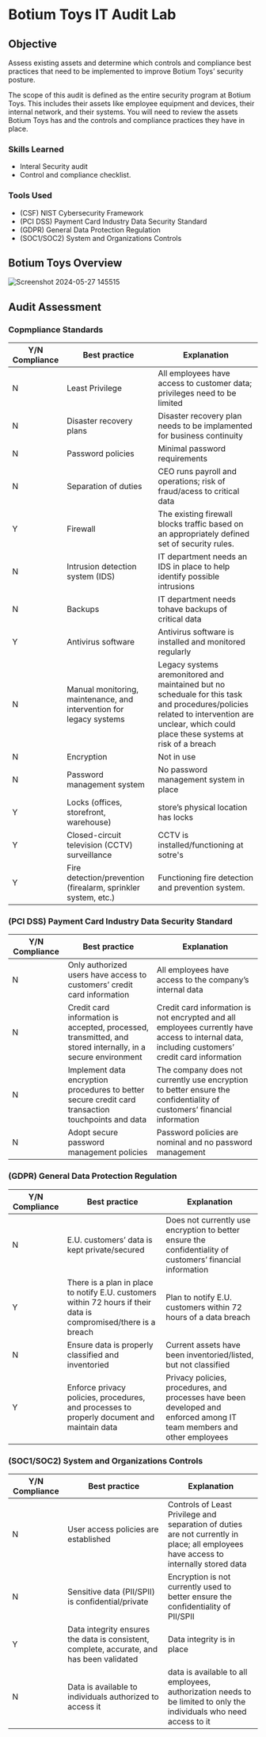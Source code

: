 # Botium Toys IT Audit Lab

## Objective
Assess existing assets and determine which controls and compliance best practices that need to be implemented to improve Botium Toys’ security posture.

The scope of this audit is defined as the entire security program at Botium Toys. This includes their assets like employee equipment and devices, their internal network, and their systems. You will need to review the assets Botium Toys has and the controls and compliance practices they have in place.

### Skills Learned

- Interal Security audit
- Control and compliance checklist.

### Tools Used

- (CSF) NIST Cybersecurity Framework
- (PCI DSS) Payment Card Industry Data Security Standard
- (GDPR) General Data Protection Regulation
- (SOC1/SOC2) System and Organizations Controls

## Botium Toys Overview
![Screenshot 2024-05-27 145515](https://github.com/JudahK96/Botium-Toys-Internal-IT-Audit-Lab/assets/170769994/2006f802-49d5-4890-99c9-c1bd3b109ff6)

## Audit Assessment
### Copmpliance Standards
| Y/N Compliance | Best practice | Explanation |
|----------------|---------------|-------------|
| N | Least Privilege | All employees have access to customer data; privileges need to be limited |
| N | Disaster recovery plans | Disaster recovery plan needs to be implamented for business continuity |
| N | Password policies | Minimal password requirements |
| N | Separation of duties | CEO runs payroll and operations; risk of fraud/acess to critical data |
| Y | Firewall | The existing firewall blocks traffic based on an appropriately defined set of security rules. |
| N | Intrusion detection system (IDS) | IT department needs an IDS in place to help identify possible intrusions |
| N | Backups | IT department needs tohave backups of critical data |
| Y | Antivirus software | Antivirus software is installed and monitored regularly |
| N | Manual monitoring, maintenance, and intervention for legacy systems  | Legacy systems aremonitored and maintained but no scheduale for this task and procedures/policies related to intervention are unclear, which could place these systems at risk of a breach |
| N | Encryption | Not in use |
| N | Password management system | No password management system in place |
| Y | Locks (offices, storefront, warehouse) | store’s physical location has locks |
| Y | Closed-circuit television (CCTV) surveillance | CCTV is installed/functioning at sotre's |
| Y | Fire detection/prevention (firealarm, sprinkler system, etc.) | Functioning fire detection and prevention system. |

### (PCI DSS) Payment Card Industry Data Security Standard
| Y/N Compliance | Best practice | Explanation |
|----------------|---------------|-------------|
| N | Only authorized users have access to customers’ credit card information | All employees have access to the company’s internal data |
| N | Credit card information is accepted, processed, transmitted, and stored internally, in a secure environment | Credit card information is not encrypted and all employees currently have access to internal data, including customers’ credit card information |
| N | Implement data encryption procedures to better secure credit card transaction touchpoints and data | The company does not currently use encryption to better ensure the confidentiality of customers’ financial information |
| N | Adopt secure password management policies | Password policies are nominal and no password management |

### (GDPR) General Data Protection Regulation
| Y/N Compliance | Best practice | Explanation |
|----------------|---------------|-------------|
| N | E.U. customers’ data is kept private/secured | Does not currently use encryption to better ensure the confidentiality of customers’ financial information |
| Y | There is a plan in place to notify E.U. customers within 72 hours if their data is compromised/there is a breach | Plan to notify E.U. customers within 72 hours of a data breach |
| N | Ensure data is properly classified and inventoried | Current assets have been inventoried/listed, but not classified |
| Y | Enforce privacy policies, procedures, and processes to properly document and maintain data | Privacy policies, procedures, and processes have been developed and enforced among IT team members and other employees |

### (SOC1/SOC2) System and Organizations Controls
| Y/N Compliance | Best practice | Explanation |
|----------------|---------------|-------------|
| N | User access policies are established | Controls of Least Privilege and separation of duties are not currently in place; all employees have access to internally stored data |
| N | Sensitive data (PII/SPII) is confidential/private | Encryption is not currently used to better ensure the confidentiality of PII/SPII |
| Y | Data integrity ensures the data is consistent, complete, accurate, and has been validated | Data integrity is in place |
| N | Data is available to individuals authorized to access it | data is available to all employees, authorization needs to be limited to only the individuals who need access to it |
